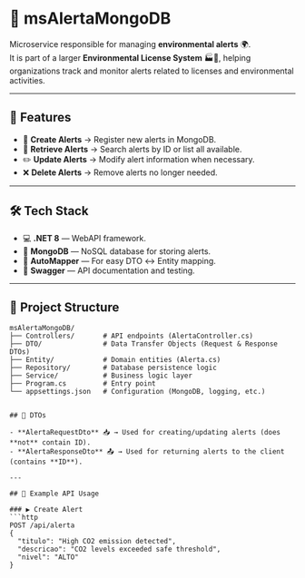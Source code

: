 # 🌱 msAlertaMongoDB  

Microservice responsible for managing **environmental alerts** 🌍.  
It is part of a larger **Environmental License System** 🏭📜, helping organizations track and monitor alerts related to licenses and environmental activities.  

---

## 🚀 Features  

- 📡 **Create Alerts** → Register new alerts in MongoDB.  
- 🔎 **Retrieve Alerts** → Search alerts by ID or list all available.  
- ✏️ **Update Alerts** → Modify alert information when necessary.  
- ❌ **Delete Alerts** → Remove alerts no longer needed.  

---

## 🛠️ Tech Stack  

- 💻 **.NET 8** — WebAPI framework.  
- 🍃 **MongoDB** — NoSQL database for storing alerts.  
- 🎨 **AutoMapper** — For easy DTO ↔ Entity mapping.  
- 📑 **Swagger** — API documentation and testing.  

---

## 📂 Project Structure  

```text
msAlertaMongoDB/
├── Controllers/       # API endpoints (AlertaController.cs)
├── DTO/               # Data Transfer Objects (Request & Response DTOs)
├── Entity/            # Domain entities (Alerta.cs)
├── Repository/        # Database persistence logic
├── Service/           # Business logic layer
├── Program.cs         # Entry point
└── appsettings.json   # Configuration (MongoDB, logging, etc.)


## 🔄 DTOs  

- **AlertaRequestDto** 📥 → Used for creating/updating alerts (does **not** contain ID).  
- **AlertaResponseDto** 📤 → Used for returning alerts to the client (contains **ID**).  

---

## 📖 Example API Usage  

### ▶️ Create Alert  
```http
POST /api/alerta
{
  "titulo": "High CO2 emission detected",
  "descricao": "CO2 levels exceeded safe threshold",
  "nivel": "ALTO"
}

